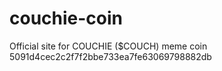 # couchie-coin
 Official site for COUCHIE ($COUCH) meme coin 
5091d4cec2c2f7f2bbe733ea7fe63069798882db
